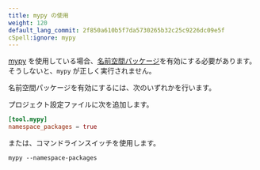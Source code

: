 ```yaml
---
title: mypy の使用
weight: 120
default_lang_commit: 2f850a610b5f7da5730265b32c25c9226dc09e5f
cSpell:ignore: mypy
---
```


[mypy](https://mypy-lang.org/) を使用している場合、[名前空間パッケージ](https://mypy.readthedocs.io/en/stable/command_line.html#cmdoption-mypy-namespace-packages)を有効にする必要があります。
そうしないと、`mypy` が正しく実行されません。

名前空間パッケージを有効にするには、次のいずれかを行います。

プロジェクト設定ファイルに次を追加します。

```toml
[tool.mypy]
namespace_packages = true
```

または、コマンドラインスイッチを使用します。

```shell
mypy --namespace-packages
```
